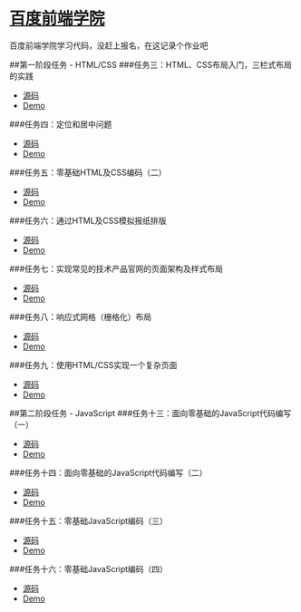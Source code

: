 # [百度前端学院](http://ife.baidu.com/task/all "Baidu IFE tasks")  

百度前端学院学习代码，没赶上报名，在这记录个作业吧

##第一阶段任务 - HTML/CSS
###任务三：HTML、CSS布局入门，三栏式布局的实践
- [源码](https://github.com/littlewin-wang/Baidu_IFE/tree/master/task03 "source code")
- [Demo](http://littlewin.info/Baidu_IFE/task03/ "demo")

###任务四：定位和居中问题
- [源码](https://github.com/littlewin-wang/Baidu_IFE/tree/master/task04 "source code")
- [Demo](http://littlewin.info/Baidu_IFE/task04/ "demo")

###任务五：零基础HTML及CSS编码（二）
- [源码](https://github.com/littlewin-wang/Baidu_IFE/tree/master/task05 "source code")
- [Demo](http://littlewin.info/Baidu_IFE/task05/ "demo")

###任务六：通过HTML及CSS模拟报纸排版
- [源码](https://github.com/littlewin-wang/Baidu_IFE/tree/master/task06 "source code")
- [Demo](http://littlewin.info/Baidu_IFE/task06/ "demo")

###任务七：实现常见的技术产品官网的页面架构及样式布局
- [源码](https://github.com/littlewin-wang/Baidu_IFE/tree/master/task07 "source code")
- [Demo](http://littlewin.info/Baidu_IFE/task07/ "demo")

###任务八：响应式网格（栅格化）布局
- [源码](https://github.com/littlewin-wang/Baidu_IFE/tree/master/task08 "source code")
- [Demo](http://littlewin.info/Baidu_IFE/task08/ "demo")

###任务九：使用HTML/CSS实现一个复杂页面
- [源码](https://github.com/littlewin-wang/Baidu_IFE/tree/master/task09 "source code")
- [Demo](http://littlewin.info/Baidu_IFE/task09/ "demo")


##第二阶段任务 - JavaScript
###任务十三：面向零基础的JavaScript代码编写（一）
- [源码](https://github.com/littlewin-wang/Baidu_IFE/tree/master/task13 "source code")
- [Demo](http://littlewin.info/Baidu_IFE/task13/ "demo")

###任务十四：面向零基础的JavaScript代码编写（二）
- [源码](https://github.com/littlewin-wang/Baidu_IFE/tree/master/task14 "source code")
- [Demo](http://littlewin.info/Baidu_IFE/task14/ "demo")

###任务十五：零基础JavaScript编码（三）
- [源码](https://github.com/littlewin-wang/Baidu_IFE/tree/master/task15 "source code")
- [Demo](http://littlewin.info/Baidu_IFE/task15/ "demo")

###任务十六：零基础JavaScript编码（四）
- [源码](https://github.com/littlewin-wang/Baidu_IFE/tree/master/task16 "source code")
- [Demo](http://littlewin.info/Baidu_IFE/task16/ "demo")
